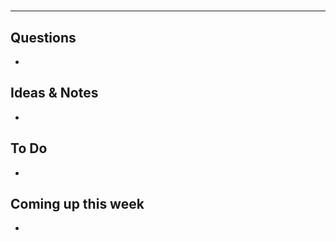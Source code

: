 
#

************************************

## Questions 

* 

## Ideas & Notes

* 

## To Do

* 

## Coming up this week

* 

